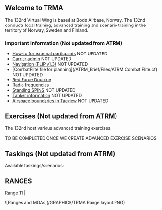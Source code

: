 ## Welcome to TRMA

The 132nd Virtual Wing is based at Bodø Airbase, Norway. The 132nd conducts local training, advanced training and scenario training in the territory of Norway, Sweden and Finland.




### Important information (Not updated from ATRM)
* [How-to for external particpants](/ATRM_Brief/Pages/External.html)  NOT UPDATED
* [Carrier admin](/ATRM_Brief/Pages/Carrier.html)  NOT UPDATED
* [Navigation (FLIP v1.3)](https://cloud.132virtualwing.org/s/aw8dF8Cmxo2dcP2)  NOT UPDATED
* [CombatFlite file for planning](/ATRM_Brief/Files/ATRM Combat Flite.cf)  NOT UPDATED
* [Red Force Doctrine](/TRMA-Brief/INTELLIGENCE/INTELLIGENCE.html) 
* [Radio frequencies](/COMMUNICATIONS/PRESETS.md)  
* [Standing SPINS](/ATRM_Brief/Pages/SPINS.html)  NOT UPDATED
* [Tanker information](/ATRM_Brief/Pages/Tanker.html)  NOT UPDATED
* [Airspace boundaries in Tacview](https://cloud.132virtualwing.org/s/2tGEax7xEqYGAXy)  NOT UPDATED


## Exercises (Not updated from ATRM)
The 132nd host various advanced training exercises. <br>
<br>
TO BE COMPLETED ONCE WE CREATE ADVANCED EXERCISE SCENARIOS 

## Taskings (Not updated from ATRM)
Available taskings/scenarios:  <!--- sorted by tasking type, then range -->


## RANGES
[Range 11](/TRMA-Brief/RANGES/Range11.html) | 



![Ranges and MOAs](/GRAPHICS/TRMA Range layout.PNG)



